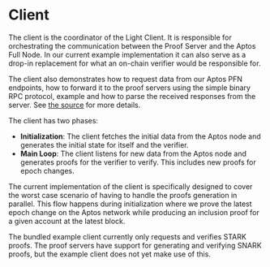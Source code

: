 # Client

The client is the coordinator of the Light Client. It is responsible for orchestrating the communication between the
Proof Server and the Aptos Full Node. In our current example implementation it can also serve as a drop-in replacement
for what an on-chain verifier would be responsible for.

The client also demonstrates how to request data from our Aptos PFN endpoints, how to forward it to the proof servers
using the simple binary RPC protocol, example and how to parse the received responses from the server. See
[the source](https://github.com/argumentcomputer/zk-light-clients/blob/dev/aptos/proof-server/src/bin/client.rs)
for more details.

The client has two phases:

- **Initialization**: The client fetches the initial data from the Aptos node and generates the initial state for
  itself and the verifier.
- **Main Loop**: The client listens for new data from the Aptos node and generates proofs for the verifier to verify.
  This includes new proofs for epoch changes.

The current implementation of the client is specifically designed to cover the worst case scenario of having to handle
the proofs generation in parallel. This flow happens during initialization where we prove the latest epoch change on the
Aptos network while producing an inclusion proof for a given account at the latest block.

The bundled example client currently only requests and verifies STARK proofs. The proof servers have support for generating
and verifying SNARK proofs, but the example client does not yet make use of this.